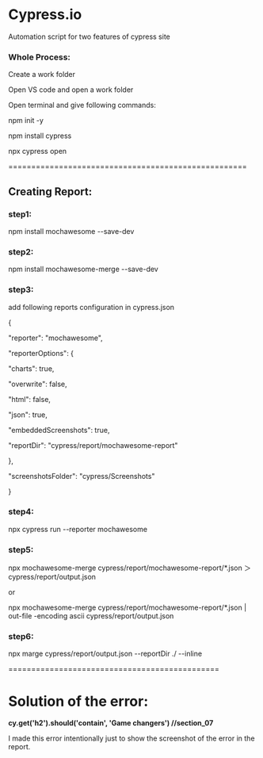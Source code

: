 # Cypress.io
Automation script for two features of cypress site

### Whole Process:

Create a work folder 

Open VS code and open a work folder

Open terminal and give following commands:

npm init -y
	
npm install cypress
	
npx cypress open

====================================================

## Creating Report:

### step1:  
npm install mochawesome --save-dev

### step2:  
npm install mochawesome-merge --save-dev

### step3: 
add following reports configuration in cypress.json

{ 

"reporter": "mochawesome",

 "reporterOptions": {
 
   "charts": true,
   
   "overwrite": false,
   
   "html": false,
   
   "json": true,
   
   "embeddedScreenshots": true,
   
   "reportDir": "cypress/report/mochawesome-report"
   
 },
 
  "screenshotsFolder": "cypress/Screenshots"
  
}

### step4:  
npx cypress run --reporter mochawesome

### step5:  
npx mochawesome-merge cypress/report/mochawesome-report/*.json ＞ cypress/report/output.json

or
	
npx mochawesome-merge cypress/report/mochawesome-report/*.json | out-file -encoding ascii cypress/report/output.json
	
### step6:  
npx marge cypress/report/output.json --reportDir ./ --inline

==============================================

# Solution of the error:

**cy.get('h2').should('contain', 'Game changers') //section_07**

I made this error intentionally just to show the screenshot of the error in the report.
